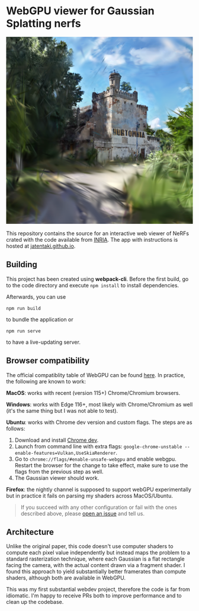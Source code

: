 # WebGPU viewer for Gaussian Splatting nerfs

![Image](teaser-image.png)

This repository contains the source for an interactive web viewer of NeRFs crated with the code available from [INRIA](https://github.com/graphdeco-inria/gaussian-splatting). The app with instructions is hosted at [jatentaki.github.io](https://jatentaki.github.io/portfolio/gaussian-splatting/).

## Building
This project has been created using **webpack-cli**. Before the first build, go to the code directory and execute `npm install` to install dependencies.

Afterwards, you can use
```
npm run build
```
to bundle the application or 
```
npm run serve
```
to have a live-updating server.

## Browser compatibility
The official compatiblity table of WebGPU can be found [here](https://developer.mozilla.org/en-US/docs/Web/API/WebGPU_API#browser_compatibility). In practice, the following are known to work:

**MacOS**: works with recent (version 115+) Chrome/Chromium browsers.

**Windows**: works with Edge 116+, most likely with Chrome/Chromium as well (it's the same thing but I was not able to test).

**Ubuntu**: works with Chrome dev version and custom flags. The steps are as follows:
1. Download and install [Chrome dev](https://www.google.com/chrome/dev/).
2. Launch from command line with extra flags: `google-chrome-unstable --enable-features=Vulkan,UseSkiaRenderer`.
3. Go to `chrome://flags/#enable-unsafe-webgpu` and enable webgpu. Restart the browser for the change to take effect, make sure to use the flags from the previous step as well.
4. The Gaussian viewer should work.

**Firefox**: the nightly channel is supposed to support webGPU experimentally but in practice it fails on parsing my shaders across MacOS/Ubuntu.

> If you succeed with any other configuration or fail with the ones described above, please [open an issue](https://github.com/cvlab-epfl/gaussian-splatting-web/issues) and tell us.

## Architecture
Unlike the original paper, this code doesn't use computer shaders to compute each pixel value independently but instead maps the problem to a standard rasterization technique, where each Gaussian is a flat rectangle facing the camera, with the actual content drawn via a fragment shader. I found this approach to yield substantially better framerates than compute shaders, although both are available in WebGPU.

This was my first substantial webdev project, therefore the code is far from idiomatic. I'm happy to receive PRs both to improve performance and to clean up the codebase.
